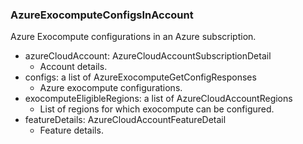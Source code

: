 ### AzureExocomputeConfigsInAccount
Azure Exocompute configurations in an Azure subscription.

- azureCloudAccount: AzureCloudAccountSubscriptionDetail
  - Account details.
- configs: a list of AzureExocomputeGetConfigResponses
  - Azure exocompute configurations.
- exocomputeEligibleRegions: a list of AzureCloudAccountRegions
  - List of regions for which exocompute can be configured.
- featureDetails: AzureCloudAccountFeatureDetail
  - Feature details.
